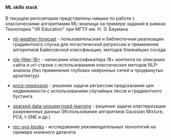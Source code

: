 #### ML skills stack

В текущем репозитории представлены навыки по работе с классическими алгоритмами ML-аналища на примере заданий в рамках Технопарка "VK Education" при МГТУ им. Н. Э. Баумана

* [ml-weather-forecast](ml-weather-forecast) - пользовательская и библиотечная реализации градиентного спуска для логистической регрессии и применение алгоритмов Байесовской классфикации, методов ближайших соседа

* [nlp-filter-18+](nlp-filter-18+) - написание классификатора 18+ контента по описанию сайта и url-строки с использованием классических методов NLP-анализа (без применения глубоких нейронных сетей и продвинутых архитектур)

* [price-regression](price-regression) - решение задачи регрессии предсказания цен недвижимости с использованием случайных лесов и градиентного бустинга

* [sparsed-data-unsupervised-learning](sparsed-data-unsupervised-learning) - решение задачи кластеризации разреженных данных (Использование алгоритмов Gaussian Mixture, PCA, t-SNE и др.)

* [rec-sys-books](rec-sys-books) - исследование рекомендательных технологий на примере книжного датасета
